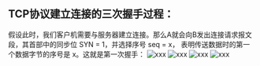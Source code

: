 ## TCP协议建立连接的三次握手过程：
假设此时，我们客户机需要与服务器建立连接。那么A就会向B发出连接请求报文段，其首部中的同步位 SYN = 1，并选择序号 seq = x，
表明传送数据时的第一个数据字节的序号是 x。这就是第一次握手：
![xxx](https://github.com/LzyRapx/Notes/blob/master/NetWorking/img/1.png)
![xxx](https://github.com/LzyRapx/Notes/blob/master/NetWorking/img/2.png)
![xxx](https://github.com/LzyRapx/Notes/blob/master/NetWorking/img/3.png)
![xxx](https://github.com/LzyRapx/Notes/blob/master/NetWorking/img/4.png)
